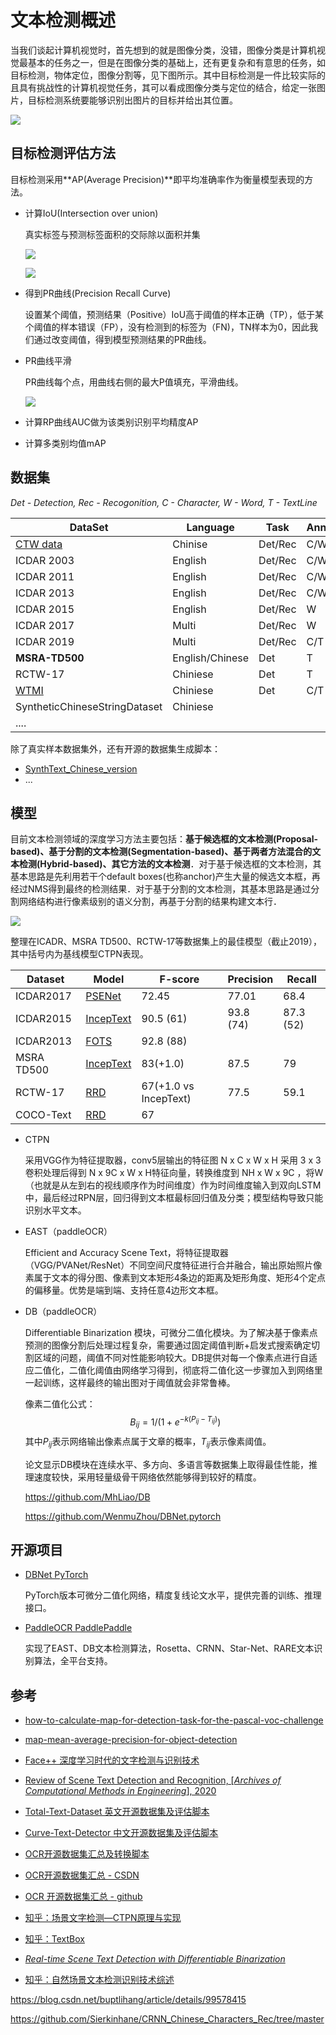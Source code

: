 # 文本检测概述

当我们谈起计算机视觉时，首先想到的就是图像分类，没错，图像分类是计算机视觉最基本的任务之一，但是在图像分类的基础上，还有更复杂和有意思的任务，如目标检测，物体定位，图像分割等，见下图所示。其中目标检测是一件比较实际的且具有挑战性的计算机视觉任务，其可以看成图像分类与定位的结合，给定一张图片，目标检测系统要能够识别出图片的目标并给出其位置。

![](https://ss2.baidu.com/6ON1bjeh1BF3odCf/it/u=2507324046,3395120537&fm=15&gp=0.jpg)

## 目标检测评估方法

目标检测采用**AP(Average Precision)**即平均准确率作为衡量模型表现的方法。

- 计算IoU(Intersection over union)

  真实标签与预测标签面积的交际除以面积并集

  ![](https://www.pyimagesearch.com/wp-content/uploads/2016/09/iou_result_02.jpg)

  ![](https://user-images.githubusercontent.com/15831541/37725175-45b9e1a6-2d2a-11e8-8c15-2fb4d716ca9a.png)

- 得到PR曲线(Precision Recall Curve)

  设置某个阈值，预测结果（Positive）IoU高于阈值的样本正确（TP），低于某个阈值的样本错误（FP），没有检测到的标签为（FN)，TN样本为0，因此我们通过改变阈值，得到模型预测结果的PR曲线。

- PR曲线平滑
  
  PR曲线每个点，用曲线右侧的最大P值填充，平滑曲线。
  
  ![](https://user-images.githubusercontent.com/15831541/43008995-64dd53ce-8c34-11e8-8a2c-4567b1311910.png)
  
- 计算RP曲线AUC做为该类别识别平均精度AP

- 计算多类别均值mAP

## 数据集

*Det - Detection, Rec - Recogonition, C - Character, W - Word, T - TextLine*

| DataSet                                                      | Language        | Task    | Annotation |
| ------------------------------------------------------------ | --------------- | ------- | ---------- |
| [CTW data](https://ctwdataset.github.io/)                    | Chinise         | Det/Rec | C/W/T      |
| ICDAR 2003                                                   | English         | Det/Rec | C/W        |
| ICDAR 2011                                                   | English         | Det/Rec | C/W        |
| ICDAR 2013                                                   | English         | Det/Rec | C/W        |
| ICDAR 2015                                                   | English         | Det/Rec | W          |
| ICDAR 2017                                                   | Multi           | Det/Rec | W          |
| ICDAR 2019                                                   | Multi           | Det/Rec | C/T        |
| **MSRA-TD500**                                               | English/Chinese | Det     | T          |
| RCTW-17                                                      | Chiniese        | Det     | T          |
| [WTMI](https://tianchi.aliyun.com/competition/entrance/231685/information) | Chiniese        | Det     | C/T        |
| SyntheticChineseStringDataset                                | Chiniese        |         |            |
| ....                                                         |                 |         |            |

除了真实样本数据集外，还有开源的数据集生成脚本：

- [SynthText_Chinese_version](https://github.com/JarveeLee/SynthText_Chinese_version)
- ...

## 模型

目前文本检测领域的深度学习方法主要包括：**基于候选框的文本检测(Proposal-based)、基于分割的文本检测(Segmentation-based)、基于两者方法混合的文本检测(Hybrid-based)、其它方法的文本检测**．对于基于候选框的文本检测，其基本思路是先利用若干个default boxes(也称anchor)产生大量的候选文本框，再经过NMS得到最终的检测结果．对于基于分割的文本检测，其基本思路是通过分割网络结构进行像素级别的语义分割，再基于分割的结果构建文本行．

![](https://pic1.zhimg.com/v2-f67afae23c8a07dd7fba350543642c9a_1440w.jpg?source=172ae18b)

整理在ICADR、MSRA TD500、RCTW-17等数据集上的最佳模型（截止2019），其中括号内为基线模型CTPN表现。

| Dataset    | Model                                             | F-score               | Precision | Recall    |
| ---------- | ------------------------------------------------- | --------------------- | --------- | --------- |
| ICDAR2017  | [PSENet](https://arxiv.org/abs/1903.12473)        | 72.45                 | 77.01     | 68.4      |
| ICDAR2015  | [IncepText](https://arxiv.org/pdf/1805.01167.pdf) | 90.5 (61)             | 93.8 (74) | 87.3 (52) |
| ICDAR2013  | [FOTS](https://arxiv.org/abs/1801.01671)          | 92.8 (88)             |           |           |
| MSRA TD500 | [IncepText](https://arxiv.org/pdf/1805.01167.pdf) | 83(+1.0)              | 87.5      | 79        |
| RCTW-17    | [RRD](https://arxiv.org/abs/1803.05265)           | 67(+1.0 vs IncepText) | 77.5      | 59.1      |
| COCO-Text  | [RRD](https://arxiv.org/abs/1803.05265)           | 67                    |           |           |

- CTPN

  采用VGG作为特征提取器，conv5层输出的特征图 N x C x W x H 采用 3 x 3 卷积处理后得到 N x 9C x W x H特征向量，转换维度到 NH x W x 9C ，将W（也就是从左到右的视线顺序作为时间维度）作为时间维度输入到双向LSTM中，最后经过RPN层，回归得到文本框最标回归值及分类；模型结构导致只能识别水平文本。

- EAST（paddleOCR）

  Efficient and Accuracy Scene Text，将特征提取器（VGG/PVANet/ResNet）不同空间尺度特征进行合并融合，输出原始照片像素属于文本的得分图、像素到文本矩形4条边的距离及矩形角度、矩形4个定点的偏移量。优势是端到端、支持任意4边形文本框。

- DB（paddleOCR）

  Differentiable Binarization 模块，可微分二值化模块。为了解决基于像素点预测的图像分割后处理过程复杂，需要通过固定阈值判断+启发式搜索确定切割区域的问题，阈值不同对性能影响较大。DB提供对每一个像素点进行自适应二值化，二值化阈值由网络学习得到，彻底将二值化这一步骤加入到网络里一起训练，这样最终的输出图对于阈值就会非常鲁棒。

  像素二值化公式：
  $$
  B_{ij} = 1 / (1+e^{-k(P_{ij}-T_{ij})})
  $$
  其中$P_{ij}$表示网络输出像素点属于文章的概率，$T_{ij}$表示像素阈值。

  论文显示DB模块在连续水平、多方向、多语言等数据集上取得最佳性能，推理速度较快，采用轻量级骨干网络依然能够得到较好的精度。
  
   https://github.com/MhLiao/DB 
  
   https://github.com/WenmuZhou/DBNet.pytorch 

## 开源项目

- [DBNet PyTorch](https://github.com/MhLiao/DB)

  PyTorch版本可微分二值化网络，精度复线论文水平，提供完善的训练、推理接口。

- [PaddleOCR PaddlePaddle]()

  实现了EAST、DB文本检测算法，Rosetta、CRNN、Star-Net、RARE文本识别算法，全平台支持。

## 参考

- [how-to-calculate-map-for-detection-task-for-the-pascal-voc-challenge]( https://datascience.stackexchange.com/questions/25119/how-to-calculate-map-for-detection-task-for-the-pascal-voc-challenge )

- [map-mean-average-precision-for-object-detection](https://medium.com/@jonathan_hui/map-mean-average-precision-for-object-detection-45c121a31173)

- [Face++ 深度学习时代的文字检测与识别技术](https://zhuanlan.zhihu.com/p/51725259)

- [Review of Scene Text Detection and Recognition, [*Archives of Computational Methods in Engineering*], 2020 ](https://link.springer.com/article/10.1007/s11831-019-09315-1)

- [Total-Text-Dataset 英文开源数据集及评估脚本](https://github.com/cs-chan/Total-Text-Dataset)

- [Curve-Text-Detector 中文开源数据集及评估脚本](https://github.com/Yuliang-Liu/Curve-Text-Detector)

- [OCR开源数据集汇总及转换脚本](https://github.com/WenmuZhou/OCR_DataSet)

- [OCR开源数据集汇总 - CSDN](https://blog.csdn.net/buptlihang/article/details/99578415)

- [OCR 开源数据集汇总 - github](https://github.com/xylcbd/ocr-open-dataset)

- [知乎：场景文字检测—CTPN原理与实现](https://zhuanlan.zhihu.com/p/34757009)

- [知乎：TextBox](https://zhuanlan.zhihu.com/p/43545190)

- [*Real-time Scene Text Detection with Differentiable Binarization*](https://link.zhihu.com/?target=https%3A//arxiv.org/abs/1911.08947)
- [知乎：自然场景文本检测识别技术综述]( https://zhuanlan.zhihu.com/p/38655369 )

 https://blog.csdn.net/buptlihang/article/details/99578415 

 https://github.com/Sierkinhane/CRNN_Chinese_Characters_Rec/tree/master 



